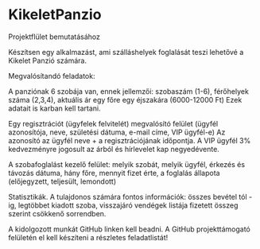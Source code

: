 # KikeletPanzio
Projektflület bemutatásához

Készítsen egy alkalmazást, ami szálláshelyek foglalását teszi lehetővé a Kikelet Panzió számára.

Megvalósítandó feladatok:

A panziónak 6 szobája van, ennek jellemzői: szobaszám (1-6), férőhelyek száma (2,3,4), aktuális ár egy főre egy éjszakára (6000-12000 Ft) Ezek adatait is karban kell tartani.

Egy regisztrációt (ügyfelek felvitelét) megvalósító felület (ügyfél azonosítója, neve, születési dátuma, e-mail címe, VIP ügyfél-e) Az azonosító az ügyfél neve + a regisztrációjának időpontja. A VIP ügyfél 3% kedvezményre jogosult az árból és hírlevelet kap negyedévente.

A szobafoglalást kezelő felület: melyik szobát, melyik ügyfél, érkezés és távozás dátuma, hány főre, mennyit fizet érte, a foglalás állapota (előjegyzett, teljesült, lemondott)

Statisztikák. A tulajdonos számára fontos információk: összes bevétel tól - ig, legtöbbet kiadott szoba, visszajáró vendégek listája fizetett összeg szerint csökkenő sorrendben.

A kidolgozott munkát GitHub linken kell beadni.
A GitHub projekttámogató felületén el kell készíteni a részletes feladatlistát!
